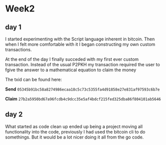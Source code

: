 # Week2

## day 1
I started experimenting with the Script language inherent in bitcoin. Then when I felt more comfortable with it I began constructing my own custom transactions.

At the end of the day I finally succeded with my first ever custom transaction. Instead of the usual P2PKH my transaction required the user to fgive the answer to a mathematical equation to claim the money

The txid can be found here:

**Send**
`05345b91bc58a8274986ecaa18c5c73c5355fa4d91858e27e831af97593c6b7e`

**Claim**
`27b2a5950bd67a96fcdb4c9dcc35e5af4bdcf215fed325dba86f804101ab5646`

## day 2
What started as code clean up ended up being a project moving all functionality into the code, previously I had used the bitcoin cli to do somethings. But it would be a lot nicer doing it all from the go code.
